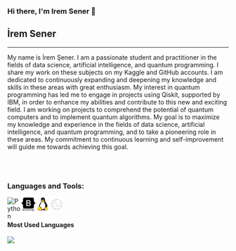 ### Hi there, I'm Irem Sener 👋

## İrem Sener
<hr>
My name is İrem Şener. I am a passionate student and practitioner in the fields of data science, artificial intelligence, and quantum programming. I share my work on these subjects on my Kaggle and GitHub accounts. I am dedicated to continuously expanding and deepening my knowledge and skills in these areas with great enthusiasm. My interest in quantum programming has led me to engage in projects using Qiskit, supported by IBM, in order to enhance
my abilities and contribute to this new and exciting field. I am working on projects to comprehend the potential of quantum computers and to implement quantum algorithms. My goal is to maximize my knowledge and experience in the fields of data science, artificial intelligence, and quantum programming, and to take a pioneering role in these areas. My commitment to continuous learning and self-improvement
will guide me towards achieving this goal.



 
<br><br>

  
 

  ### Languages and Tools:


<img align="left" alt="Python" width="32px" src="https://cdn3.iconfinder.com/data/icons/logos-and-brands-adobe/512/267_Python-512.png" />
<img align="left" alt="bootstrap" width="32" src="https://raw.githubusercontent.com/devicons/devicon/master/icons/bootstrap/bootstrap-plain-wordmark.svg" />
<img align="left" alt="Linux" width="32" src="https://raw.githubusercontent.com/devicons/devicon/master/icons/linux/linux-original.svg" />
<img align="left" alt="Qiskit" width="32px" src="https://raw.githubusercontent.com/AkashGutha/Qiskit-Snippets/master/assets/qiskit.gif" />

<br>
 
  
  <br>
  
 <h4><summary>Most Used Languages</summary></h4> 
  <img src="https://github-readme-stats.vercel.app/api/top-langs/?username=iremsener&layout=compact">
  
  



<!--
**iremsener/iremsener** is a ✨ _special_ ✨ repository because its `README.md` (this file) appears on your GitHub profile.

Here are some ideas to get you started:

- 🔭 I’m currently working on ...
- 🌱 I’m currently learning ...
- 👯 I’m looking to collaborate on ...
- 🤔 I’m looking for help with ...
- 💬 Ask me about ...
- 📫 How to reach me: ...
- 😄 Pronouns: ...
- ⚡ Fun fact: ...
-->

